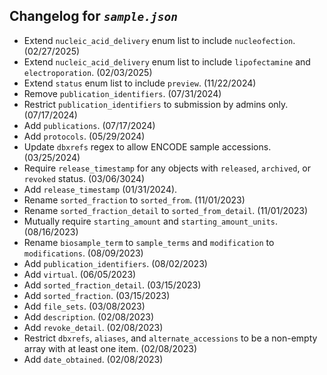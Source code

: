 ## Changelog for *`sample.json`*

* Extend `nucleic_acid_delivery` enum list to include `nucleofection`. (02/27/2025)
* Extend `nucleic_acid_delivery` enum list to include `lipofectamine` and `electroporation`. (02/03/2025)
* Extend `status` enum list to include `preview`. (11/22/2024)
* Remove `publication_identifiers`. (07/31/2024)
* Restrict `publication_identifiers` to submission by admins only. (07/17/2024)
* Add `publications`. (07/17/2024)
* Add `protocols`. (05/29/2024)
* Update `dbxrefs` regex to allow ENCODE sample accessions. (03/25/2024)
* Require `release_timestamp` for any objects with `released`, `archived`, or `revoked` status. (03/06/3024)
* Add `release_timestamp` (01/31/2024).
* Rename `sorted_fraction` to `sorted_from`. (11/01/2023)
* Rename `sorted_fraction_detail` to `sorted_from_detail`. (11/01/2023)
* Mutually require `starting_amount` and `starting_amount_units`. (08/16/2023)
* Rename `biosample_term` to `sample_terms` and `modification` to `modifications`. (08/09/2023)
* Add `publication_identifiers`. (08/02/2023)
* Add `virtual`. (06/05/2023)
* Add `sorted_fraction_detail`. (03/15/2023)
* Add `sorted_fraction`. (03/15/2023)
* Add `file_sets`. (03/08/2023)
* Add `description`. (02/08/2023)
* Add `revoke_detail`. (02/08/2023)
* Restrict `dbxrefs`, `aliases`, and `alternate_accessions` to be a non-empty array with at least one item. (02/08/2023)
* Add `date_obtained`. (02/08/2023)
